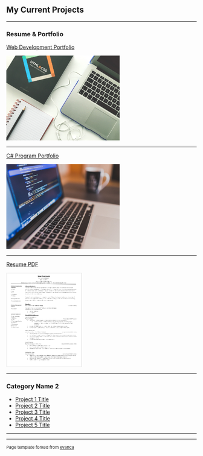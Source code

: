 ## **My Current Projects**

---

### Resume & Portfolio

[Web Development Portfolio](/sample_page.md)

<img width="300" height="225" src="images/web-design.jpg?raw=true"/>

---

[C# Program Portfolio](Cportfolio.md)

<img width="300" height="225" src="images\coding.jpg?raw=true"/>

---
[Resume PDF](/pdf/Resume.pdf)

<img width="200" height="250" src="images\resume thumbnail.png"/> 

---

### Category Name 2

- [Project 1 Title](http://example.com/)
- [Project 2 Title](http://example.com/)
- [Project 3 Title](http://example.com/)
- [Project 4 Title](http://example.com/)
- [Project 5 Title](http://example.com/)

---




---
<p style="font-size:11px">Page template forked from <a href="https://github.com/evanca/quick-portfolio">evanca</a></p>
<!-- Remove above link if you don't want to attibute -->
